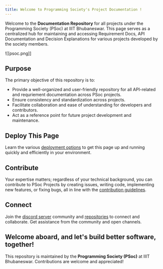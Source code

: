 ```yaml
---
title: Welcome to Programming Society's Project Documentation !
---
```

Welcome to the **Documentation Repository** for all projects under the Programming Society (PSoc) at IIIT Bhubaneswar. This page serves as a centralized hub for maintaining and accessing Requirement Docs, API Documentation and Decision Explanations for various projects developed by the society members.

![[psoc.png]]

## Purpose
The primary objective of this repository is to:
- Provide a well-organized and user-friendly repository for all API-related and requriement documentation across PSoc projects.
- Ensure consistency and standardization across projects.
- Facilitate collaboration and ease of understanding for developers and contributors.
- Act as a reference point for future project development and maintenance.

## Deploy This Page

Learn the various [deployment options](https://github.com/jackyzha0/quartz/blob/v4/docs/hosting.md) to get this page up and running quickly and efficiently in your environment.
## Contribute

Your expertise matters; regardless of your technical background, you can contribute to PSoc Projects by creating issues, writing code, implementing new features, or fixing bugs, all in line with the [contribution guidelines](https://github.com/p-society/meta).
## Connect

Join the [discord server](https://discord.gg/UVJhpN9S) community and [repositories](https://github.com/p-society) to connect and collaborate. Get assistance from the community and open channels.

Welcome aboard, and let's build better software, together!
---

This repository is maintained by the **Programming Society (PSoc)** at IIIT Bhubaneswar. Contributions are welcome and appreciated!
